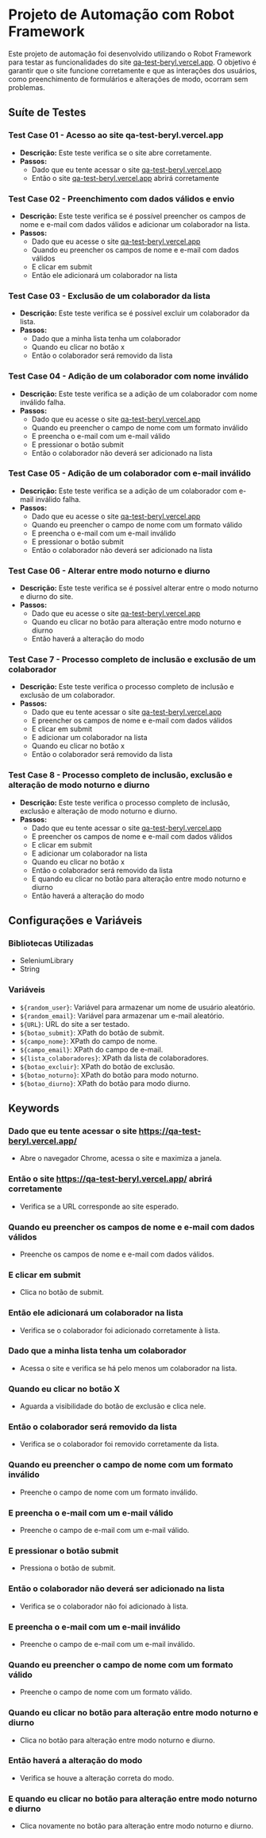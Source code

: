 # Projeto de Automação com Robot Framework

Este projeto de automação foi desenvolvido utilizando o Robot Framework para testar as funcionalidades do site [qa-test-beryl.vercel.app](https://qa-test-beryl.vercel.app/). O objetivo é garantir que o site funcione corretamente e que as interações dos usuários, como preenchimento de formulários e alterações de modo, ocorram sem problemas.

## Suíte de Testes

### Test Case 01 - Acesso ao site qa-test-beryl.vercel.app
- **Descrição:** Este teste verifica se o site abre corretamente.
- **Passos:**
  - Dado que eu tente acessar o site [qa-test-beryl.vercel.app](https://qa-test-beryl.vercel.app/)
  - Então o site [qa-test-beryl.vercel.app](https://qa-test-beryl.vercel.app/) abrirá corretamente

### Test Case 02 - Preenchimento com dados válidos e envio
- **Descrição:** Este teste verifica se é possível preencher os campos de nome e e-mail com dados válidos e adicionar um colaborador na lista.
- **Passos:**
  - Dado que eu acesse o site [qa-test-beryl.vercel.app](https://qa-test-beryl.vercel.app/)
  - Quando eu preencher os campos de nome e e-mail com dados válidos
  - E clicar em submit
  - Então ele adicionará um colaborador na lista

### Test Case 03 - Exclusão de um colaborador da lista
- **Descrição:** Este teste verifica se é possível excluir um colaborador da lista.
- **Passos:**
  - Dado que a minha lista tenha um colaborador
  - Quando eu clicar no botão x
  - Então o colaborador será removido da lista

### Test Case 04 - Adição de um colaborador com nome inválido
- **Descrição:** Este teste verifica se a adição de um colaborador com nome inválido falha.
- **Passos:**
  - Dado que eu acesse o site [qa-test-beryl.vercel.app](https://qa-test-beryl.vercel.app/)
  - Quando eu preencher o campo de nome com um formato inválido
  - E preencha o e-mail com um e-mail válido
  - E pressionar o botão submit
  - Então o colaborador não deverá ser adicionado na lista

### Test Case 05 - Adição de um colaborador com e-mail inválido
- **Descrição:** Este teste verifica se a adição de um colaborador com e-mail inválido falha.
- **Passos:**
  - Dado que eu acesse o site [qa-test-beryl.vercel.app](https://qa-test-beryl.vercel.app/)
  - Quando eu preencher o campo de nome com um formato válido
  - E preencha o e-mail com um e-mail inválido
  - E pressionar o botão submit
  - Então o colaborador não deverá ser adicionado na lista

### Test Case 06 - Alterar entre modo noturno e diurno
- **Descrição:** Este teste verifica se é possível alterar entre o modo noturno e diurno do site.
- **Passos:**
  - Dado que eu acesse o site [qa-test-beryl.vercel.app](https://qa-test-beryl.vercel.app/)
  - Quando eu clicar no botão para alteração entre modo noturno e diurno
  - Então haverá a alteração do modo

### Test Case 7 - Processo completo de inclusão e exclusão de um colaborador
- **Descrição:** Este teste verifica o processo completo de inclusão e exclusão de um colaborador.
- **Passos:**
  - Dado que eu tente acessar o site [qa-test-beryl.vercel.app](https://qa-test-beryl.vercel.app/)
  - E preencher os campos de nome e e-mail com dados válidos
  - E clicar em submit
  - E adicionar um colaborador na lista
  - Quando eu clicar no botão x
  - Então o colaborador será removido da lista

### Test Case 8 - Processo completo de inclusão, exclusão e alteração de modo noturno e diurno
- **Descrição:** Este teste verifica o processo completo de inclusão, exclusão e alteração de modo noturno e diurno.
- **Passos:**
  - Dado que eu tente acessar o site [qa-test-beryl.vercel.app](https://qa-test-beryl.vercel.app/)
  - E preencher os campos de nome e e-mail com dados válidos
  - E clicar em submit
  - E adicionar um colaborador na lista
  - Quando eu clicar no botão x
  - Então o colaborador será removido da lista
  - E quando eu clicar no botão para alteração entre modo noturno e diurno
  - Então haverá a alteração do modo

## Configurações e Variáveis

### Bibliotecas Utilizadas
- SeleniumLibrary
- String

### Variáveis
- `${random_user}`: Variável para armazenar um nome de usuário aleatório.
- `${random_email}`: Variável para armazenar um e-mail aleatório.
- `${URL}`: URL do site a ser testado.
- `${botao_submit}`: XPath do botão de submit.
- `${campo_nome}`: XPath do campo de nome.
- `${campo_email}`: XPath do campo de e-mail.
- `${lista_colaboradores}`: XPath da lista de colaboradores.
- `${botao_excluir}`: XPath do botão de exclusão.
- `${botao_noturno}`: XPath do botão para modo noturno.
- `${botao_diurno}`: XPath do botão para modo diurno.

## Keywords
### Dado que eu tente acessar o site https://qa-test-beryl.vercel.app/
- Abre o navegador Chrome, acessa o site e maximiza a janela.

### Então o site https://qa-test-beryl.vercel.app/ abrirá corretamente
- Verifica se a URL corresponde ao site esperado.

### Quando eu preencher os campos de nome e e-mail com dados válidos
- Preenche os campos de nome e e-mail com dados válidos.

### E clicar em submit
- Clica no botão de submit.

### Então ele adicionará um colaborador na lista
- Verifica se o colaborador foi adicionado corretamente à lista.

### Dado que a minha lista tenha um colaborador
- Acessa o site e verifica se há pelo menos um colaborador na lista.

### Quando eu clicar no botão X
- Aguarda a visibilidade do botão de exclusão e clica nele.

### Então o colaborador será removido da lista
- Verifica se o colaborador foi removido corretamente da lista.

### Quando eu preencher o campo de nome com um formato inválido
- Preenche o campo de nome com um formato inválido.

### E preencha o e-mail com um e-mail válido
- Preenche o campo de e-mail com um e-mail válido.

### E pressionar o botão submit
- Pressiona o botão de submit.

### Então o colaborador não deverá ser adicionado na lista
- Verifica se o colaborador não foi adicionado à lista.

### E preencha o e-mail com um e-mail inválido
- Preenche o campo de e-mail com um e-mail inválido.

### Quando eu preencher o campo de nome com um formato válido
- Preenche o campo de nome com um formato válido.

### Quando eu clicar no botão para alteração entre modo noturno e diurno
- Clica no botão para alteração entre modo noturno e diurno.

### Então haverá a alteração do modo
- Verifica se houve a alteração correta do modo.

### E quando eu clicar no botão para alteração entre modo noturno e diurno
- Clica novamente no botão para alteração entre modo noturno e diurno.


